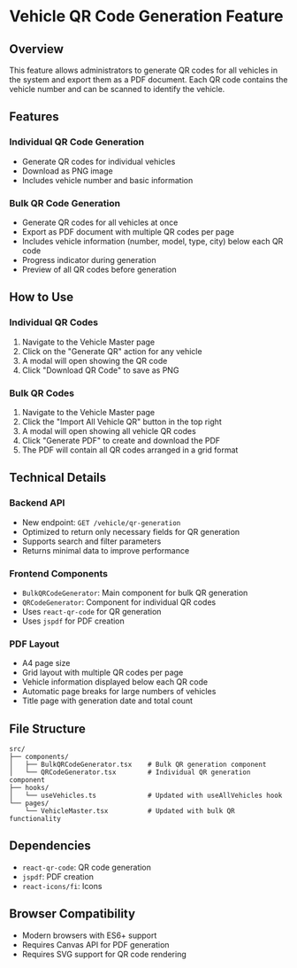 # Vehicle QR Code Generation Feature

## Overview
This feature allows administrators to generate QR codes for all vehicles in the system and export them as a PDF document. Each QR code contains the vehicle number and can be scanned to identify the vehicle.

## Features

### Individual QR Code Generation
- Generate QR codes for individual vehicles
- Download as PNG image
- Includes vehicle number and basic information

### Bulk QR Code Generation
- Generate QR codes for all vehicles at once
- Export as PDF document with multiple QR codes per page
- Includes vehicle information (number, model, type, city) below each QR code
- Progress indicator during generation
- Preview of all QR codes before generation

## How to Use

### Individual QR Codes
1. Navigate to the Vehicle Master page
2. Click on the "Generate QR" action for any vehicle
3. A modal will open showing the QR code
4. Click "Download QR Code" to save as PNG

### Bulk QR Codes
1. Navigate to the Vehicle Master page
2. Click the "Import All Vehicle QR" button in the top right
3. A modal will open showing all vehicle QR codes
4. Click "Generate PDF" to create and download the PDF
5. The PDF will contain all QR codes arranged in a grid format

## Technical Details

### Backend API
- New endpoint: `GET /vehicle/qr-generation`
- Optimized to return only necessary fields for QR generation
- Supports search and filter parameters
- Returns minimal data to improve performance

### Frontend Components
- `BulkQRCodeGenerator`: Main component for bulk QR generation
- `QRCodeGenerator`: Component for individual QR codes
- Uses `react-qr-code` for QR generation
- Uses `jspdf` for PDF creation

### PDF Layout
- A4 page size
- Grid layout with multiple QR codes per page
- Vehicle information displayed below each QR code
- Automatic page breaks for large numbers of vehicles
- Title page with generation date and total count

## File Structure
```
src/
├── components/
│   ├── BulkQRCodeGenerator.tsx    # Bulk QR generation component
│   └── QRCodeGenerator.tsx        # Individual QR generation component
├── hooks/
│   └── useVehicles.ts             # Updated with useAllVehicles hook
└── pages/
    └── VehicleMaster.tsx          # Updated with bulk QR functionality
```

## Dependencies
- `react-qr-code`: QR code generation
- `jspdf`: PDF creation
- `react-icons/fi`: Icons

## Browser Compatibility
- Modern browsers with ES6+ support
- Requires Canvas API for PDF generation
- Requires SVG support for QR code rendering
